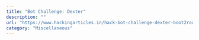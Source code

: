 ```yaml
---
title: "Bot Challenge: Dexter"
description: ""
url: "https://www.hackingarticles.in/hack-bot-challenge-dexter-boot2root-challenge/"
category: "Miscellaneous"
---
```

